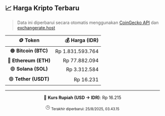 

<!-- HARGA_KRIPTO -->
## 📈 Harga Kripto Terbaru

> Data ini diperbarui secara otomatis menggunakan [CoinGecko API](https://www.coingecko.com/) dan [exchangerate.host](https://exchangerate.host/)

<div align="center">

| 🪙 Token | 💰 Harga (IDR) |
|:------:|---------------:|
| 🟠 **Bitcoin (BTC)**   | Rp 1.831.593.764 |
| 🔵 **Ethereum (ETH)**  | Rp 77.882.094 |
| 🟣 **Solana (SOL)**    | Rp 3.312.584 |
| 🟢 **Tether (USDT)**   | Rp 16.231 |

---

💱 **Kurs Rupiah (USD → IDR)**: Rp 16.215

🕒 <sub>Terakhir diperbarui: 25/8/2025, 03.43.15</sub>

</div>
<!-- /HARGA_KRIPTO -->